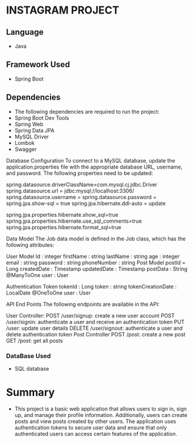 # INSTAGRAM PROJECT #

## Language ##
* Java

## Framework Used ##
* Spring Boot

## Dependencies ##
* The following dependencies are required to run the project:
* Spring Boot Dev Tools
* Spring Web
* Spring Data JPA
* MySQL Driver
* Lombok
* Swagger

Database Configuration
To connect to a MySQL database, update the application.properties file with the appropriate database URL, username, and password. The following properties need to be updated:

spring.datasource.driverClassName=com.mysql.cj.jdbc.Driver
spring.datasource.url = jdbc:mysql://localhost:3306/<DatabaseName>
spring.datasource.username = <userName>
spring.datasource.password = <password>
spring.jpa.show-sql = true
spring.jpa.hibernate.ddl-auto = update

spring.jpa.properties.hibernate.show_sql=true
spring.jpa.properties.hibernate.use_sql_comments=true
spring.jpa.properties.hibernate.format_sql=true




Data Model
The Job data model is defined in the Job class, which has the following attributes:

User Model
Id : integer
firstName : string
lastName : string
age : integer
email : string
password : string
phoneNumber : string
Post Model
postId = Long
createdDate : Timestamp
updatedDate : Timestamp
postData : String
@ManyToOne
user : User

Authentication Token
tokenId : Long
token : string
tokenCreationDate : LocalDate
@OneToOne 
user : User


API End Points
The following endpoints are available in the API:

User Controller:
POST /user/signup: create a new user account
POST /user/signin: authenticate a user and receive an authentication token
PUT /user: update user details
DELETE /user/signout: authenticate a user and delete authentication token
Post Controller
POST /post: create a new post
GET /post: get all posts

### DataBase Used ###
* SQL database

# Summary #
* This project is a basic web application that allows users to sign in, sign up, and manage their profile information. Additionally, users can create posts and view posts created by other users. The application uses authentication tokens to secure user data and ensure that only authenticated users can access certain features of the application.
